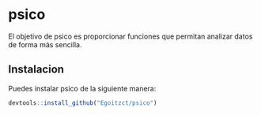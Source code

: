 
<!-- README.md is generated from README.Rmd. Please edit that file -->

# psico

<!-- badges: start -->
<!-- badges: end -->

El objetivo de psico es proporcionar funciones que permitan analizar
datos de forma más sencilla.

## Instalacion

Puedes instalar psico de la siguiente manera:

``` r
devtools::install_github("Egoitzct/psico")
```
